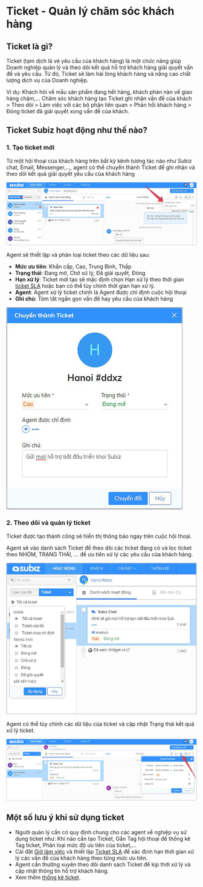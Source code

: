 # Ticket - Quản lý chăm sóc khách hàng

## **Ticket là gì?**

Ticket \(tạm dịch là vé yêu cầu của khách hàng\) là một chức năng giúp Doanh nghiệp quản lý và theo dõi kết quả hỗ trợ khách hàng giải quyết vấn đề và yêu cầu. Từ đó, Ticket sẽ làm hài lòng khách hàng và nâng cao chất lượng dịch vụ của Doanh nghiệp.

Ví dụ: Khách hỏi về mẫu sản phẩm đang hết hàng, khách phàn nàn về giao hàng chậm,... Chăm sóc khách hàng tạo Ticket ghi nhận vấn đề của khách &gt; Theo dõi &gt; Làm việc với các bộ phận liên quan &gt; Phản hồi khách hàng &gt; Đóng ticket đã giải quyết xong vấn đề của khách.

## Ticket Subiz hoạt động như thế nào? 

### 1. Tạo ticket mới 

Từ một hội thoại của khách hàng trên bất kỳ kênh tương tác nào như Subiz chat, Email, Messenger,..., agent có thể chuyển thành Ticket để ghi nhận và theo dõi kết quả giải quyết yêu cầu của khách hàng

![Chuy&#x1EC3;n th&#xE0;nh Ticket t&#x1EEB; h&#x1ED9;i tho&#x1EA1;i](../../.gitbook/assets/1-chuyen-ticket-copy.jpg)

Agent sẽ thiết lập và phân loại ticket theo các dữ liệu sau:

* **Mức ưu tiên**: Khẩn cấp, Cao, Trung Bình, Thấp
* **Trạng thái**: Đang mở, Chờ xử lý, Đã giải quyết, Đóng
* **Hạn xử lý**: Ticket mới tạo sẽ mặc định chọn Hạn xử lý theo thời gian [ticket SLA](https://app.subiz.com/settings/ticket-list) hoặc bạn có thể tùy chỉnh thời gian hạn xử lý.
* **Agent**: Agent xử lý ticket chính là Agent được chỉ định cuộc hội thoại
* **Ghi chú**: Tóm tắt ngắn gọn vấn đề hay yêu cầu của khách hàng

![Ph&#xE2;n lo&#x1EA1;i ticket](../../.gitbook/assets/tao-ticket-copy.jpg)

### **2. Theo dõi và quản lý ticket**

Ticket được tạo thành công sẽ hiển thị thông báo ngay trên cuộc hội thoại. 

Agent sẽ vào danh sách Ticket để theo dõi các ticket đang có và lọc ticket theo NHÓM, TRẠNG THÁI, ... để ưu tiên xử lý các yêu cầu của khách hàng.

![Qu&#x1EA3;n l&#xFD; danh s&#xE1;ch ticket](../../.gitbook/assets/quan-ly-ticket-copy.jpg)

Agent có thể tùy chỉnh các dữ liệu của ticket và cập nhật Trạng thái kết quả xử lý ticket.

![C&#x1EAD;p nh&#x1EAD;t d&#x1EEF; li&#x1EC7;u Ticket](../../.gitbook/assets/cap-nhat-ticket-copy.jpg)

## Một số lưu ý khi sử dụng ticket 

* Người quản lý cần có quy định chung cho các agent về nghiệp vụ sử dụng ticket như: Khi nào cần tạo Ticket, Gắn Tag hội thoại để thống kê Tag ticket,  Phân loại mức độ ưu tiên của ticket,...
* Cài đặt [Giờ làm việc](https://app.subiz.com/settings/business-hours) và thiết lập [Ticket SLA](https://app.subiz.com/settings/ticket-edit?sid=saqesmawfkrzwfcksgty) để xác định hạn thời gian xử lý các vấn đề của khách hàng theo từng mức ưu tiên.
* Agent cần thường xuyên theo dõi danh sách Ticket để kịp thời xử lý và cập nhật thông tin hỗ trợ khách hàng.
* Xem thêm [thống kê ticket](https://help.subiz.com/bao-cao-and-thong-ke/thong-ke-tickets).

###  

